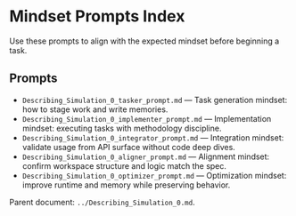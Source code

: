 # Mindset Prompts Index

Use these prompts to align with the expected mindset before beginning a task.

## Prompts
- `Describing_Simulation_0_tasker_prompt.md` — Task generation mindset: how to stage work and write memories.
- `Describing_Simulation_0_implementer_prompt.md` — Implementation mindset: executing tasks with methodology discipline.
- `Describing_Simulation_0_integrator_prompt.md` — Integration mindset: validate usage from API surface without code deep dives.
- `Describing_Simulation_0_aligner_prompt.md` — Alignment mindset: confirm workspace structure and logic match the spec.
- `Describing_Simulation_0_optimizer_prompt.md` — Optimization mindset: improve runtime and memory while preserving behavior.

Parent document: `../Describing_Simulation_0.md`.
